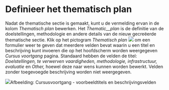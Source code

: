 # Definieer het thematisch plan

Nadat de thematische sectie is gemaakt, kunt u de vermelding ervan in de kolom *Thematisch plan* bewerken. Het *Thematic__plan* is de definitie van de doelstellingen, methodologie en andere details van de nieuw gecreëerde thematische sectie. Klik op het pictogram *Thematisch plan* ![](../../.gitbook/assets/graphics255%20%283%29.png) om een formulier weer te geven dat meerdere velden bevat waarin u een titel en beschrijving kunt invoeren die op het hoofdscherm worden weergegeven *Cursus voortgang* pagina. Standaard hebben de velden de titel: *Doelstellingen, te verwerven vaardigheden, methodologie, infrastructuur, evaluatie* en *Other,* hoewel deze naar wens kunnen worden bewerkt. Velden zonder toegevoegde beschrijving worden niet weergegeven.

![](../../.gitbook/assets/graphics260%20%281%29.png)Afbeelding: Cursusvoortgang - voorbeeldtitels en beschrijvingsvelden

